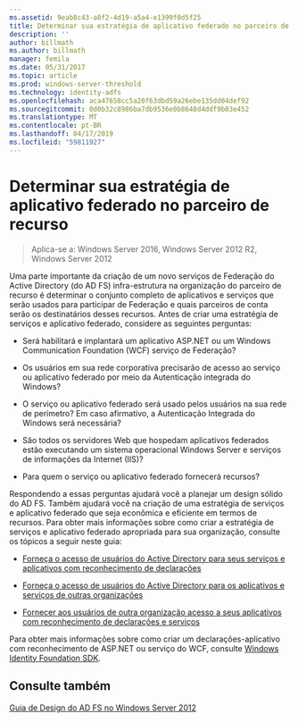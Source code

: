 ```yaml
---
ms.assetid: 9eab8c43-a0f2-4d19-a5a4-e1399f0d5f25
title: Determinar sua estratégia de aplicativo federado no parceiro de recurso
description: ''
author: billmath
ms.author: billmath
manager: femila
ms.date: 05/31/2017
ms.topic: article
ms.prod: windows-server-threshold
ms.technology: identity-adfs
ms.openlocfilehash: aca47658cc5a20f63dbd59a26ebe135dd04def92
ms.sourcegitcommit: 0d0b32c8986ba7db9536e0b8648d4ddf9b03e452
ms.translationtype: MT
ms.contentlocale: pt-BR
ms.lasthandoff: 04/17/2019
ms.locfileid: "59811927"
---
```

# <a name="determine-your-federated-application-strategy-in-the-resource-partner"></a>Determinar sua estratégia de aplicativo federado no parceiro de recurso

>Aplica-se a: Windows Server 2016, Windows Server 2012 R2, Windows Server 2012

Uma parte importante da criação de um novo serviços de Federação do Active Directory \(do AD FS\) infra-estrutura na organização do parceiro de recurso é determinar o conjunto completo de aplicativos e serviços que serão usados para participar de Federação e quais parceiros de conta serão os destinatários desses recursos. Antes de criar uma estratégia de serviços e aplicativo federado, considere as seguintes perguntas:  
  
-   Será habilitará e implantará um aplicativo ASP.NET ou um Windows Communication Foundation \(WCF\) serviço de Federação?  
  
-   Os usuários em sua rede corporativa precisarão de acesso ao serviço ou aplicativo federado por meio da Autenticação integrada do Windows?  
  
-   O serviço ou aplicativo federado será usado pelos usuários na sua rede de perímetro? Em caso afirmativo, a Autenticação Integrada do Windows será necessária?  
  
-   São todos os servidores Web que hospedam aplicativos federados estão executando um sistema operacional Windows Server e serviços de informações da Internet \(IIS\)?  
  
-   Para quem o serviço ou aplicativo federado fornecerá recursos?  
  
Respondendo a essas perguntas ajudará você a planejar um design sólido do AD FS. Também ajudará você na criação de uma estratégia de serviços e aplicativo federado que seja econômica e eficiente em termos de recursos. Para obter mais informações sobre como criar a estratégia de serviços e aplicativo federado apropriada para sua organização, consulte os tópicos a seguir neste guia:  
  
-   [Forneça o acesso de usuários do Active Directory para seus serviços e aplicativos com reconhecimento de declarações](Provide-Your-Active-Directory-Users-Access-to-Your-Claims-Aware-Applications-and-Services.md)  
  
-   [Forneça o acesso de usuários do Active Directory para os aplicativos e serviços de outras organizações](Provide-Your-Active-Directory-Users-Access-to-the-Applications-and-Services-of-Other-Organizations.md)  
  
-   [Fornecer aos usuários de outra organização acesso a seus aplicativos com reconhecimento de declarações e serviços](Provide-Users-in-Another-Organization-Access-to-Your-Claims-Aware-Applications-and-Services.md)  
  
Para obter mais informações sobre como criar um declarações\-aplicativo com reconhecimento de ASP.NET ou serviço do WCF, consulte [Windows Identity Foundation SDK](https://go.microsoft.com/fwlink/?LinkId=122266).  
  
## <a name="see-also"></a>Consulte também
[Guia de Design do AD FS no Windows Server 2012](AD-FS-Design-Guide-in-Windows-Server-2012.md)

